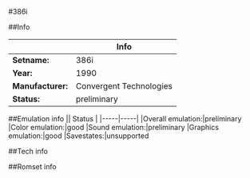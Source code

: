 #386i

##Info

||Info|
|-----|-----|
|**Setname:**|386i
|**Year:**|1990
|**Manufacturer:**|Convergent Technologies
|**Status:**|preliminary

##Emulation info
|| Status |
|-----|-----|
|Overall emulation:|preliminary
|Color emulation:|good
|Sound emulation:|preliminary
|Graphics emulation:|good
|Savestates:|unsupported

##Tech info

##Romset info

<!--- START OF EDITED COMMENT DO NOT TOUCH TEXT ABOVE-->

